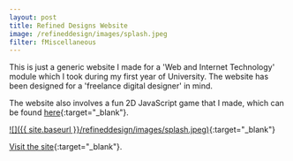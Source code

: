 ```yaml
---
layout: post
title: Refined Designs Website
image: /refineddesign/images/splash.jpeg
filter: fMiscellaneous
---
```


This is just a generic website I made for a 'Web and Internet Technology' module which I took during my first year of University. The website has been designed for a 'freelance digital designer' in mind.

The website also involves a fun 2D JavaScript game that I made, which can be found [here]({{site.baseurl}}/refineddesign/demo.html){:target="_blank"}.

[![]({{ site.baseurl }}/refineddesign/images/splash.jpeg)](../refineddesign/){:target="_blank"}

[Visit the site](../refineddesign/){:target="_blank"}.
